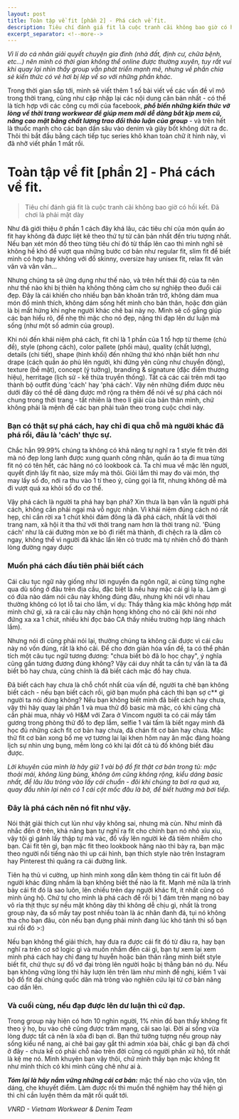 ```yaml
---
layout: post
title: Toàn tập về fit [phần 2] - Phá cách về fit.
description: Tiêu chí đánh giá fit là cuộc tranh cãi không bao giờ có hồi kết.
excerpt_separator: <!--more-->
---
```


*Vì lí do cá nhân giải quyết chuyện gia đình (nhà đất, định cư, chữa bệnh, etc...) nên mình có thời gian không thể online được thường xuyên, tuy rất vui khi quay lại nhìn thấy group vẫn phát triển mạnh mẽ, nhưng về phần chia sẻ kiến thức có vẻ hơi bị lép vế so với những phần khác.*

Trong thời gian sắp tới, mình sẽ viết thêm 1 số bài viết về các vấn đề vĩ mô trong thời trang, cũng như cập nhập lại các nội dung căn bản nhất - có thể là tích hợp với các công cụ mới của facebook, ***phổ biến những kiến thức vỡ lòng về thời trang workwear để giúp mem mới dễ dàng bắt kịp mem cũ, nâng cao mặt bằng chất lượng trao đổi thảo luận của group*** - và trên hết là thuốc mạnh cho các bạn dấn sâu vào denim và giày bốt không dứt ra đc. Thôi thì bắt đầu bằng cách tiếp tục series khô khan toàn chữ ít hình này, vì đã nhỡ viết phần 1 mất rồi.

<!--more-->

# Toàn tập về fit [phần 2] - Phá cách về fit.

> Tiêu chí đánh giá fit là cuộc tranh cãi không bao giờ có hồi kết. Đã chơi là phải mặt dày

Như đã giới thiệu ở phần 1 cách đây khá lâu, các tiêu chí của món quần áo fit hay không đã được liệt kê theo thứ tự từ căn bản nhất đến trìu tượng nhất. Nếu bạn xét món đồ theo từng tiêu chí đó từ thấp lên cao thì mình nghĩ sẽ không hề khó để vượt qua những bước cơ bản như regular fit, slim fit để biết mình có hợp hay không với đồ skinny, oversize hay unisex fit, relax fit vân vân và vân vân...

Nhưng chúng ta sẽ ứng dụng như thế nào, và trên hết thái độ của ta nên như thế nào khi bị thiên hạ không thông cảm cho sự nghiệp theo đuổi cái đẹp. Đây là cái khiến cho nhiều bạn băn khoăn trăn trở, không dám mua món đồ mình thích, không dám sống hết mình cho bản thân, hoặc đơn giản là bị mất hứng khi nghe người khác chê bai này nọ. Mình sẽ cố gắng giúp các bạn hiểu rõ, để nhẹ thì mặc cho nó đẹp, nặng thì đạp lên dư luận mà sống (như một số admin của group).

Khi nói đến khái niệm phá cách, fit chỉ là 1 phần của 1 tổ hợp từ theme (chủ đề), style (phong cách), color pallete (phối màu), quality (chất lượng), details (chi tiết), shape (hình khối) đến những thứ khó nhận biết hơn như drape (cách quần áo phủ lên người, khi đứng yên cũng như chuyển động), texture (bề mặt), concept (ý tưởng), branding & signature (đặc điểm thương hiệu), herritage (lịch sử - kế thừa truyền thống). Tất cả các cái trên mới tạo thành bộ outfit đúng 'cách' hay 'phá cách'. Vậy nên những điểm được nêu dưới đây có thể dễ dàng được mở rộng ra thêm để nói về sự phá cách nói chung trong thời trang - tất nhiên là theo lí giải của bản thân mình, chứ không phải là mệnh đề các bạn phải tuân theo trong cuộc chơi này.

### Bạn có thật sự phá cách, hay chỉ đi qua chỗ mà người khác đã phá rồi, đâu là 'cách' thực sự.

Chắc hẳn 99.99% chúng ta không có khả năng tự nghĩ ra 1 style fit trên đời mà nó đẹp long lanh được xung quanh công nhận, quần áo ta đi mua từng fit nó có tên hết, các hãng nó có lookbook cả. Ta chỉ mua về mặc lên người, quyết định lấy fit nào, size mấy mà thôi. Giỏi lắm thì may đo vài món, thợ may lấy số đo, nới ra thu vào 1 tí theo ý, cũng gọi là fit, nhưng không dễ mà đi vượt quá xa khỏi số đo cơ thể.

Vậy phá cách là người ta phá hay bạn phá? Xin thưa là bạn vẫn là người phá cách, không cần phải ngại mà vỗ ngực nhận. Vì khái niệm đúng cách nó rất hẹp, chỉ cần rời xa 1 chút khỏi đám đông là đã phá cách, nhất là với thời trang nam, xã hội ít tha thứ với thời trang nam hơn là thời trang nữ. 'Đúng cách' như là cái đường mòn xe bò đi riết mà thành, đi chệch ra là dẫm cỏ ngay, không thể vì người đã khác lấn lên cỏ trước mà tự nhiên chỗ đó thành lòng đường ngay được

### Muốn phá cách đầu tiên phải biết cách

Cái câu tục ngữ này giống như lời nguyền đa ngôn ngữ, ai cũng từng nghe qua dù sống ở đâu trên địa cầu, đặc biệt là nếu hay mặc cái gì lạ lạ. Làm gì có đứa nào dám nói câu này không đúng đâu, nhưng khi nói với nhau thường không có lọt lỗ tai cho lắm, ví dụ: Thấy thằng kia mặc không hợp mắt mình chứ gì, xả ra cái câu này chặn họng không cho nó cãi (khi nói nhơ đứng xa xa 1 chút, nhiều khi đọc báo CA thấy nhiều trường hợp lãng nhách lắm).

Nhưng nói đi cũng phải nói lại, thường chúng ta không cãi được vì cái câu này nó vốn đúng, rất là khó cãi. Để cho đơn giản hóa vấn đề, ta có thể phân tích một câu tục ngữ tương đương: "chưa biết bò đã lo học chạy", ý nghĩa cũng gần tương đương đúng không? Vậy cái duy nhất ta cần tự vấn là ta đã biết bò hay chưa, cũng chính là đã biết cách mặc đồ hay chưa.

Đã biết cách hay chưa là chỗ chốt nhất của vấn đề, người ta chê bạn không biết cách - nếu bạn biết cách rồi, giờ bạn muốn phá cách thì bạn sợ c** gì người ta nói đúng không? Nếu bạn không biết mình đã biết cách hay chưa, vậy thì hãy quay lại phần 1 và mua thử đồ basic mà mặc, có khi cũng chả cần phải mua, nhảy vô H&M với Zara ở Vincom người ta có cái mấy tấm gương trong phòng thử đồ to đẹp lắm, selfie 1 vài tấm là biết ngay mình đã học đủ những cách fit cơ bản hay chưa, đã chán fit cơ bản hay chưa. Mặc thử fit cơ bản xong bố mẹ vợ tương lai lại khen hôm nay ăn mặc đàng hoàng lịch sự nhìn ưng bụng, mềm lòng có khi lại đốt cả tủ đồ không biết đâu được.

*Lời khuyên của mình là hãy giữ 1 vài bộ đồ fit thật cơ bản trong tủ: mặc thoải mái, không lùng bùng, không ôm cũng không rộng, kiểu dáng basic nhất, để lâu lâu tròng vào lấy cái chuẩn - đôi khi chúng ta bơi ra quá xa, quay đầu nhìn lại nên có 1 cái cột mốc đâu là bờ, để biết hướng mà bơi tiếp.*

### Đây là phá cách nên nó fit như vậy.

Nói thật giải thích cụt lủn như vậy không sai, nhưng mà cùn. Như mình đã nhắc đến ở trên, khả năng bạn tự nghĩ ra fit cho chính bạn nó nhỏ xíu xiu, vậy tội gì gánh lấy thập tự mà vác, đổ vấy lên người kẻ đã tiêm nhiễm cho bạn. Cái fit tên gì, bạn mặc fit theo lookbook hãng nào thì bày ra, bạn mặc theo người nổi tiếng nào thì up cái hình, bạn thích style nào trên Instagram hay Pinterest thì quăng ra cái đường link.

Tiên hạ thủ vi cường, up hình mình xong dẫn kèm thông tin cái fit luôn để người khác đừng nhầm là bạn không biết thế nào là fit. Mạnh mẽ nữa là trình bày cái fit đó là sao luôn, lên chiếu trên dạy người khác fit, ít nhất cũng có mình ủng hộ. Chứ tự cho mình là phá cách để rồi bị 1 đám trên mạng nó bay vô rỉa thịt thực sự nếu mặt không dày thì không dễ chịu gì, nhất là trong group này, đa số mấy tay post nhiều toàn là ác nhân đanh đá, tụi nó không tha cho bạn đâu, còn nếu bạn đụng phải mình đang lúc khó tánh thì số bạn xui rồi đó >:)

Nếu bạn không thể giải thích, hay đưa ra được cái fit đó từ đâu ra, hay bạn nghĩ ra trên cơ sở logic gì và muốn nhắm đến cái gì, bạn tự xem lại xem mình phá cách hay chỉ đang tự huyễn hoặc bản thân rằng mình biết style biết fit, chứ thực sự đồ vớ đại tròng lên người hoặc bị thằng bán nó dụ. Nếu bạn không vững lòng thì hãy lượn lên trên làm như mình đề nghị, kiếm 1 vài bộ đồ fit đại chúng quốc dân mà tròng vào nghiên cứu lại từ cơ bản nâng cao dần lên.

### Và cuối cùng, nếu đạp được lên dư luận thì cứ đạp.

Trong group này hiện có hơn 10 nghìn người, 1% nhìn đồ bạn thấy không fit theo ý họ, bu vào chê cũng được trăm mạng, cãi sao lại. Đời ai sống vừa lòng được tất cả nên là xõa đi bạn ơi. Bạn thử tưởng tượng nếu group này sống kiểu nể nang, ai chê bai gay gắt thì admin xóa bài, chắc gì bạn đã chơi ở đây - chưa kể có phải chỗ nào trên đời cũng có người phân xử hộ, tốt nhất là kệ mẹ nó. Mình khuyên bạn vậy thôi, chứ mình thấy bạn mặc không fit như mình thích có khi mình cũng chê như ai à.

***Tóm lại là hãy nắm vững những cái cơ bản:*** mặc thế nào cho vừa vặn, tôn dáng, che khuyết điểm. Làm được rồi thì muốn thể nghiệm hay thể hiện gì thì chỉ cần luyện thêm da mặt rồi quất tới.

*VNRD - Vietnam Workwear & Denim Team*
